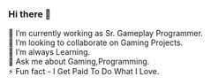 ### Hi there 👋



🔭 I’m currently working as Sr. Gameplay Programmer.<br>
👯 I’m looking to collaborate on Gaming Projects.<br>
🌱 I’m always Learning.<br>
💬 Ask me about Gaming,Programming.<br>
⚡ Fun fact - I Get Paid To Do What I Love.<br>

